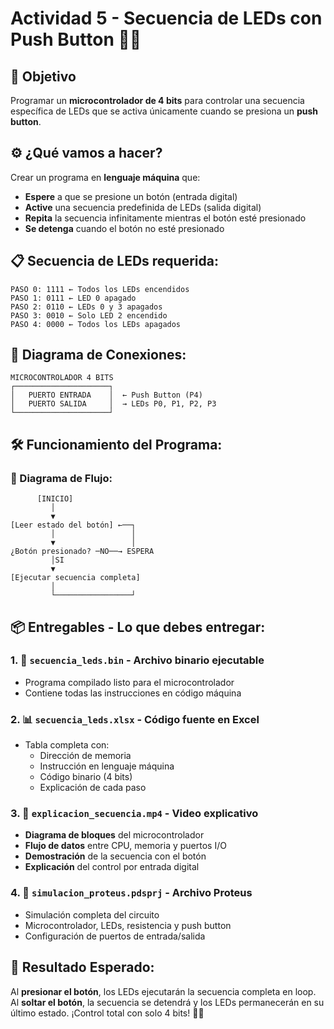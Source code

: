 # Actividad 5 - Secuencia de LEDs con Push Button 🔘💡

## 🎯 Objetivo
Programar un **microcontrolador de 4 bits** para controlar una secuencia específica de LEDs que se activa únicamente cuando se presiona un **push button**.

## ⚙️ ¿Qué vamos a hacer?
Crear un programa en **lenguaje máquina** que:
- **Espere** a que se presione un botón (entrada digital)
- **Active** una secuencia predefinida de LEDs (salida digital)
- **Repita** la secuencia infinitamente mientras el botón esté presionado
- **Se detenga** cuando el botón no esté presionado

## 📋 Secuencia de LEDs requerida:

```
PASO 0: 1111 ← Todos los LEDs encendidos
PASO 1: 0111 ← LED 0 apagado
PASO 2: 0110 ← LEDs 0 y 3 apagados  
PASO 3: 0010 ← Solo LED 2 encendido
PASO 4: 0000 ← Todos los LEDs apagados
```

## 🔧 Diagrama de Conexiones:

```
MICROCONTROLADOR 4 BITS
┌─────────────────────┐
│   PUERTO ENTRADA    │  ← Push Button (P4)
│   PUERTO SALIDA     │  → LEDs P0, P1, P2, P3
└─────────────────────┘
```

## 🛠️ Funcionamiento del Programa:

### 🔄 Diagrama de Flujo:
```
      [INICIO]
         │
         ▼
[Leer estado del botón] ←──┐
         │                 │
         ▼                 │
¿Botón presionado? ─NO──→ ESPERA
         │SI
         ▼
[Ejecutar secuencia completa]
         │
         └─────────────────┘
```

## 📦 Entregables - Lo que debes entregar:

### 1. 📁 `secuencia_leds.bin` - **Archivo binario ejecutable**
   - Programa compilado listo para el microcontrolador
   - Contiene todas las instrucciones en código máquina

### 2. 📊 `secuencia_leds.xlsx` - **Código fuente en Excel**
   - Tabla completa con:
     - Dirección de memoria
     - Instrucción en lenguaje máquina
     - Código binario (4 bits)
     - Explicación de cada paso

### 3. 🎥 `explicacion_secuencia.mp4` - **Video explicativo**
   - **Diagrama de bloques** del microcontrolador
   - **Flujo de datos** entre CPU, memoria y puertos I/O
   - **Demostración** de la secuencia con el botón
   - **Explicación** del control por entrada digital

### 4. 🔌 `simulacion_proteus.pdsprj` - **Archivo Proteus**
   - Simulación completa del circuito
   - Microcontrolador, LEDs, resistencia y push button
   - Configuración de puertos de entrada/salida


## 🚀 Resultado Esperado:
Al **presionar el botón**, los LEDs ejecutarán la secuencia completa en loop. Al **soltar el botón**, la secuencia se detendrá y los LEDs permanecerán en su último estado. ¡Control total con solo 4 bits! 🎯✨
